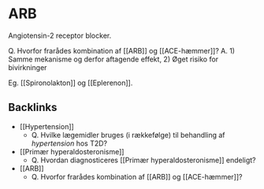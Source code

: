 # ARB
Angiotensin-2 receptor blocker.

Q. Hvorfor frarådes kombination af [[ARB]] og [[ACE-hæmmer]]?
A. 1) Samme mekanisme og derfor aftagende effekt, 2) Øget risiko for bivirkninger

Eg. [[Spironolakton]] og [[Eplerenon]].

## Backlinks
* [[Hypertension]]
	* Q. Hvilke lægemidler bruges (i rækkefølge) til behandling af *hypertension* hos T2D?
* [[Primær hyperaldosteronisme]]
	* Q. Hvordan diagnosticeres [[Primær hyperaldosteronisme]] endeligt?
* [[ARB]]
	* Q. Hvorfor frarådes kombination af [[ARB]] og [[ACE-hæmmer]]?

<!-- #anki/tag/med/Endocrinology #anki/deck/Medicine #anki/tag/med/Cardiology #anki/tag/med/Pharmacology -->

<!-- {BearID:694CB07A-3B9B-4871-8ADB-FC8E67DC4808-24378-0000E68ED4BD327F} -->
